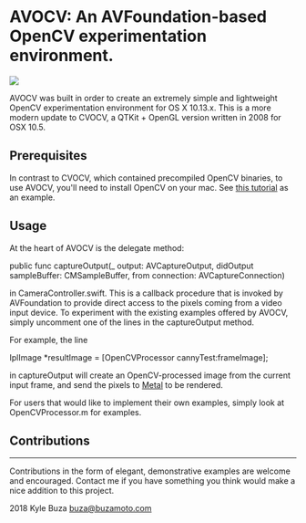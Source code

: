 #  AVOCV: An AVFoundation-based OpenCV experimentation environment.

![](https://buzamoto.s3.amazonaws.com/acvocv-cap-small.png)

AVOCV was built in order to create an extremely simple and
lightweight OpenCV experimentation environment for
OS X 10.13.x. This is a more modern update to CVOCV, a QTKit + OpenGL
version written in 2008 for OSX 10.5.

## Prerequisites
In contrast to CVOCV, which contained precompiled OpenCV binaries, to use AVOCV, you'll
need to install OpenCV on your mac. 
See [this tutorial](https://blogs.wcode.org/2014/10/howto-install-build-and-use-opencv-macosx-10-10/) as an example.

## Usage

At the heart of AVOCV is the delegate method:

public func captureOutput(_ output: AVCaptureOutput, didOutput sampleBuffer: CMSampleBuffer, from connection: AVCaptureConnection)

in CameraController.swift. This is a callback procedure that is invoked
by AVFoundation to provide direct access to the pixels coming from 
a video input device. To experiment with the existing examples 
offered by AVOCV, simply uncomment one of the lines in the 
captureOutput method.

For example, the line

IplImage *resultImage = [OpenCVProcessor cannyTest:frameImage];

in captureOutput will create an OpenCV-processed image from the
current input frame, and send the pixels to [Metal](https://developer.apple.com/documentation/metal) to be rendered.

For users that would like to implement their own examples, simply
look at OpenCVProcessor.m for examples.

## Contributions
-------------

Contributions in the form of elegant, demonstrative examples are
welcome and encouraged. Contact me if you have something you
think would make a nice addition to this project.

2018 Kyle Buza
buza@buzamoto.com

